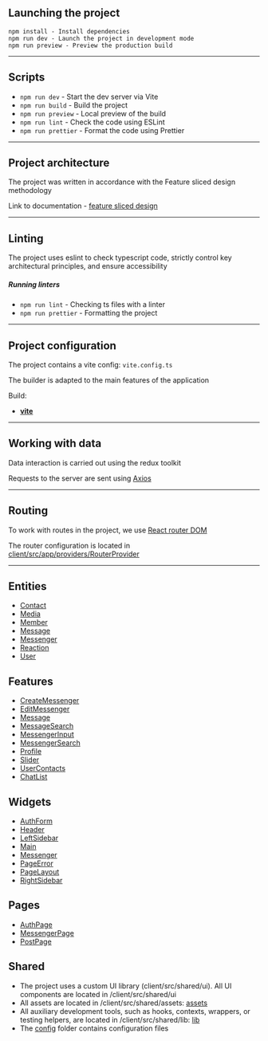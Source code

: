 ## Launching the project

```
npm install - Install dependencies
npm run dev - Launch the project in development mode
npm run preview - Preview the production build
```

----

## Scripts

- `npm run dev` - Start the dev server via Vite
- `npm run build` - Build the project
- `npm run preview` - Local preview of the build
- `npm run lint` - Check the code using ESLint
- `npm run prettier` - Format the code using Prettier

----

## Project architecture

The project was written in accordance with the Feature sliced design methodology

Link to documentation - [feature sliced design](https://feature-sliced.design/docs/get-started/tutorial)

----

## Linting

The project uses eslint to check typescript code, strictly control key architectural principles, and ensure accessibility

##### Running linters

- `npm run lint` - Checking ts files with a linter
- `npm run prettier` - Formatting the project

----

## Project configuration

The project contains a vite config: `vite.config.ts`

The builder is adapted to the main features of the application

Build:
- **[vite](client/vite.config.ts)**

----

## Working with data

Data interaction is carried out using the redux toolkit

Requests to the server are sent using [Axios](client/src/shared/api/axiosApi.ts)

----

## Routing

To work with routes in the project, we use
[React router DOM](https://reactrouter.com/en/main)

The router configuration is located in [client/src/app/providers/RouterProvider](client/src/app/providers/RouterProvider)

----

## Entities

- [Contact](client/src/entities/Contact)
- [Media](client/src/entities/Media)
- [Member](client/src/entities/Member)
- [Message](client/src/entities/Message)
- [Messenger](client/src/entities/Messenger)
- [Reaction](client/src/entities/Reaction)
- [User](client/src/entities/User)

## Features

- [CreateMessenger](client/src/features/CreateMessenger)
- [EditMessenger](client/src/features/EditMessenger)
- [Message](client/src/features/Message)
- [MessageSearch](client/src/features/MessageSearch)
- [MessengerInput](client/src/features/MessengerInput)
- [MessengerSearch](client/src/features/MessengerSearch)
- [Profile](client/src/features/Profile)
- [Slider](client/src/features/Slider)
- [UserContacts](client/src/features/UserContacts)
- [ChatList](client/src/features/ChatList)

## Widgets

- [AuthForm](client/src/widgets/AuthForm)
- [Header](client/src/widgets/Header)
- [LeftSidebar](client/src/widgets/LeftSidebar)
- [Main](client/src/widgets/Main)
- [Messenger](client/src/widgets/Messenger)
- [PageError](client/src/widgets/PageError)
- [PageLayout](client/src/widgets/PageLayout)
- [RightSidebar](client/src/widgets/RightSidebar)

## Pages

- [AuthPage](client/src/pages/AuthPage)
- [MessengerPage](client/src/pages/MessengerPage)
- [PostPage](client/src/pages/PostPage)

## Shared

- The project uses a custom UI library (client/src/shared/ui). All UI components are located in /client/src/shared/ui
- All assets are located in /client/src/shared/assets: [assets](client/src/shared/assets)
- All auxiliary development tools, such as hooks, contexts, wrappers, or testing helpers, are located in /client/src/shared/lib: [lib](client/src/shared/lib)
- The [config](client/src/shared/config) folder contains configuration files
